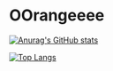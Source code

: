 # OOrangeeee

[![Anurag's GitHub stats](https://github-readme-stats.vercel.app/api?username=oorangeeee&count_private=true&show_icons=true&theme=neon)](https://github.com/anuraghazra/github-readme-stats)

[![Top Langs](https://github-readme-stats.vercel.app/api/top-langs/?username=oorangeeee&hide=html&layout=compact)](https://github.com/anuraghazra/github-readme-stats)

